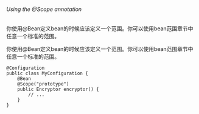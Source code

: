 ###### Using the @Scope annotation

你使用@Bean定义bean的时候应该定义一个范围。你可以使用bean范围章节中任意一个标准的范围。

你使用@Bean定义bean的时候应该定义一个范围。你可以使用bean范围章节中任意一个标准的范围。

```
@Configuration
public class MyConfiguration {
    @Bean
    @Scope("prototype")
    public Encryptor encryptor() {
        // ...
    }
}
```